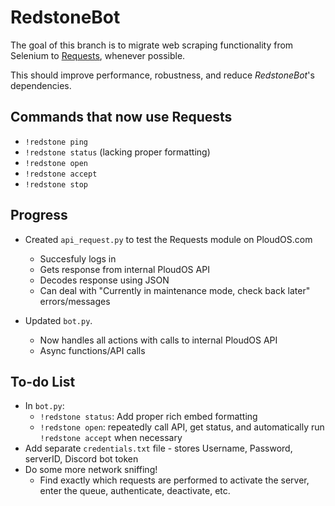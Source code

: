 # RedstoneBot

The goal of this branch is to migrate web scraping functionality from Selenium to [Requests](https://requests.readthedocs.io/en/master/), whenever possible. 

This should improve performance, robustness, and reduce _RedstoneBot_'s dependencies.


## Commands that now use Requests

* `!redstone ping` 
* `!redstone status` (lacking proper formatting)
* `!redstone open`
* `!redstone accept`
* `!redstone stop`

## Progress

* Created `api_request.py` to test the Requests module on PloudOS.com
  * Succesfuly logs in
  * Gets response from internal PloudOS API
  * Decodes response using JSON
  * Can deal with "Currently in maintenance mode, check back later" errors/messages
  
* Updated `bot.py`.
  * Now handles all actions with calls to internal PloudOS API
  * Async functions/API calls


## To-do List

* In `bot.py`:
  * `!redstone status`: Add proper rich embed formatting
  * `!redstone open`: repeatedly call API, get status, and automatically run `!redstone accept` when necessary
* Add separate `credentials.txt` file - stores Username, Password, serverID, Discord bot token
* Do some more network sniffing!
  * Find exactly which requests are performed to activate the server, enter the queue, authenticate, deactivate, etc.
